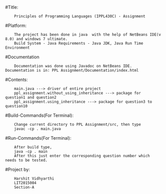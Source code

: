 #Title:

        Principles of Programming Languages (IPPL430C) - Assignment

#Platform:

        The project has been done in java  with the help of NetBeans IDE(v 8.0) and windows 7 ultimate.
        Build System - Java Requirements - Java JDK, Java Run Time Environment
        
#Documentation

        Documentation was done using Javadoc on NetBeans IDE. Documentation is in: PPL Assignment/Documentation/index.html

#Contents:

        main.java ---> driver of entire project
        ppl_assignment.without_using_inheritance ---> package for question1 and question2
        ppl_assignment.using_inheritance ---> package for question3 to question10

#Build-Commands(For Terminal):

        Change current directory to PPL Assignment/src, then type
        javac -cp . main.java
        
#Run-Commands(For Terminal):

        After build type,
        java -cp . main
        After this just enter the corresponding question number which needs to be tested.

#Project by:

        Harshit Vidhyarthi
        LIT2015004
        Section-A
